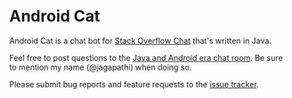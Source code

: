 # Android Cat

Android Cat is a chat bot for [Stack Overflow Chat](http://chat.stackoverflow.com) that's written in Java. 


Feel free to post questions to the [Java and Android era chat room](http://chat.stackoverflow.com/rooms/19132).  Be sure to mention my name (@jagapathi) when doing so.

Please submit bug reports and feature requests to the [issue tracker](https://github.com/mangstadt/android-cat/issues).
